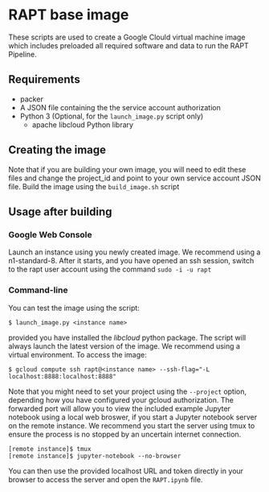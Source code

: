 # RAPT base image

These scripts are used to create a Google Clould virtual machine image which includes preloaded all required software and data to run the RAPT Pipeline. 

## Requirements

* packer
* A JSON file containing the the service account authorization
* Python 3 (Optional, for the `launch_image.py` script only)
  * apache libcloud Python library

## Creating the image

Note that if you are building your own image, you will need to edit these files and change the project_id and point to your own service account JSON file. Build the image using the `build_image.sh` script

## Usage after building

### Google Web Console

Launch an instance using you newly created image. We recommend using a n1-standard-8. After it starts, and you have opened an ssh session, switch to the rapt user account using the command `sudo -i -u rapt`

### Command-line

You can test the image using the script:

```
$ launch_image.py <instance name>
```

provided you have installed the _libcloud_ python package. The script will always launch the latest version of the image. We recommend using a virtual environment. To access the image:

```
$ gcloud compute ssh rapt@<instance name> --ssh-flag="-L localhost:8888:localhost:8888"
```

Note that you might need to set your project using the `--project` option, depending how you have configured your gcloud authorization. The forwarded port will allow you to view the included example Jupyter notebook using a local web broswer, if you start a Jupyter notebook server on the remote instance. We recommend you start the server using tmux to ensure the process is no stopped by an uncertain internet connection.

```
[remote instance]$ tmux
[remote instance]$ jupyter-notebook --no-browser
```

You can then use the provided localhost URL and token directly in your browser to access the server and open the `RAPT.ipynb` file.
